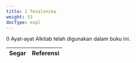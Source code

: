 ```yaml
---
title: 1 Tesalonika
weight: 53
docType: expl
---
```


0 Ayat-ayat Alkitab telah digunakan dalam buku ini.

| Segar | Referensi |
|-------|-----------|
